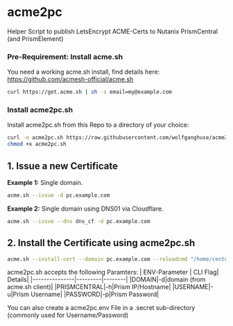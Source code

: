 # acme2pc
Helper Script to publish LetsEncrypt ACME-Certs to Nutanix PrismCentral (and PrismElement)

### Pre-Requirement: Install acme.sh

You need a working acme.sh install, find details here:
https://github.com/acmesh-official/acme.sh

```bash
curl https://get.acme.sh | sh -s email=my@example.com
```
### Install acme2pc.sh
Install acme2pc.sh from this Repo to a directory of your choice:

```bash
curl -o acme2pc.sh https://raw.githubusercontent.com/wolfganghuse/acme2pc/main/acme2pc.sh
chmod +x acme2pc.sh
```

## 1. Issue a new Certificate

**Example 1:** Single domain.

```bash
acme.sh --issue -d pc.example.com
```
**Example 2:** Single domain using DNS01 via Cloudflare.

```bash
acme.sh --issue --dns dns_cf -d pc.example.com
```

## 2. Install the Certificate using acme2pc.sh

```bash
acme.sh --install-cert --domain pc.example.com --reloadcmd "/home/centos/acme2pc.sh -h pc-ip -d pc.example.com -u pc-user -p pc-pass"
```

acme2pc.sh accepts the following Paramters:
| ENV-Parameter | CLI Flag| Details|
|---------------|---------|--------|
|DOMAIN|-d|domain (from acme.sh client)|
|PRISMCENTRAL|-h|Prism IP/Hostname|
|USERNAME|-u|Prism Username|
|PASSWORD|-p|Prism Password|

You can also create a acme2pc.env File in a .secret sub-directory (commonly used for Username/Password)

